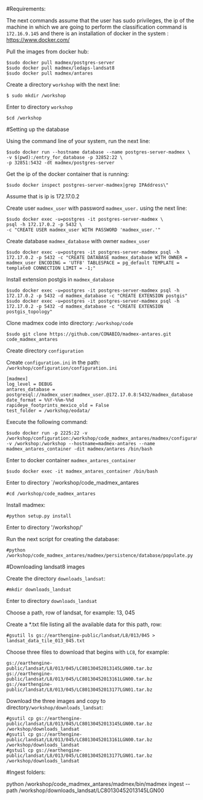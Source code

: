 #Requirements:

The next commands assume that the user has sudo privileges, the ip of the machine in which we are going to perform the classification command is `172.16.9.145` and there is an installation of docker in the system : https://www.docker.com/

Pull the images from docker hub:

```
$sudo docker pull madmex/postgres-server
$sudo docker pull madmex/ledaps-landsat8
$sudo docker pull madmex/antares
```

Create a directory `workshop` with the next line:

```
$ sudo mkdir /workshop
```

Enter to directory `workshop`

```
$cd /workshop
```

#Setting up the database


Using the command line of your system, run the next line:

```
$sudo docker run --hostname database --name postgres-server-madmex \
-v $(pwd):/entry_for_database -p 32852:22 \
-p 32851:5432 -dt madmex/postgres-server
```

Get the ip of the docker container that is running:

```
$sudo docker inspect postgres-server-madmex|grep IPAddress\"
```

Assume that is ip is 172.17.0.2

Create user `madmex_user` with password `madmex_user.` using the next line:

```
$sudo docker exec -u=postgres -it postgres-server-madmex \
psql -h 172.17.0.2 -p 5432 \
-c "CREATE USER madmex_user WITH PASSWORD 'madmex_user.'"
```

Create database `madmex_database` with owner `madmex_user`

```
$sudo docker exec -u=postgres -it postgres-server-madmex psql -h 172.17.0.2 -p 5432 -c "CREATE DATABASE madmex_database WITH OWNER = madmex_user ENCODING = 'UTF8' TABLESPACE = pg_default TEMPLATE = template0 CONNECTION LIMIT = -1;"
```

Install extension postgis in `madmex_database`

```
$sudo docker exec -u=postgres -it postgres-server-madmex psql -h 172.17.0.2 -p 5432 -d madmex_database -c "CREATE EXTENSION postgis"
$sudo docker exec -u=postgres -it postgres-server-madmex psql -h 172.17.0.2 -p 5432 -d madmex_database -c "CREATE EXTENSION postgis_topology"
```

Clone madmex code into directory: `/workshop/code`

```
$sudo git clone https://github.com/CONABIO/madmex-antares.git code_madmex_antares
```

Create directory `configuration`


Create `configuration.ini` in the path: `/workshop/configuration/configuration.ini`


```
[madmex]
log_level = DEBUG
antares_database = postgresql://madmex_user:madmex_user.@172.17.0.8:5432/madmex_database
date_format = %%Y-%%m-%%d
rapideye_footprints_mexico_old = False
test_folder = /workshop/eodata/
```


Execute the following command:

```
$sudo docker run -p 2225:22 -v /workshop/configuration:/workshop/code_madmex_antares/madmex/configuration/ -v /workshop:/workshop --hostname=madmex-antares --name madmex_antares_container -dit madmex/antares /bin/bash
```

Enter to docker container `madmex_antares_container`

```
$sudo docker exec -it madmex_antares_container /bin/bash
```

Enter to directory `/workshop/code_madmex_antares

```
#cd /workshop/code_madmex_antares
```

Install madmex:

```
#python setup.py install
```

Enter to directory '/workshop/'

Run the next script for creating the database:

```
#python /workshop/code_madmex_antares/madmex/persistence/database/populate.py
```




#Downloading landsat8 images


Create the directory `downloads_landsat`:

```
#mkdir downloads_landsat
```

Enter to directory `downloads_landsat`

Choose a path, row of landsat, for example: 13, 045 

Create a *.txt file listing all the available data for this path, row:

```
#gsutil ls gs://earthengine-public/landsat/L8/013/045 > landsat_data_tile_013_045.txt
```

Choose three files to download that begins with `LC8`, for example:

```
gs://earthengine-public/landsat/L8/013/045/LC80130452013145LGN00.tar.bz
gs://earthengine-public/landsat/L8/013/045/LC80130452013161LGN00.tar.bz
gs://earthengine-public/landsat/L8/013/045/LC80130452013177LGN01.tar.bz
```

Download the three images and copy to directory`/workshop/downloads_landsat`:

```
#gsutil cp gs://earthengine-public/landsat/L8/013/045/LC80130452013145LGN00.tar.bz /workshop/downloads_landsat
#gsutil cp gs://earthengine-public/landsat/L8/013/045/LC80130452013161LGN00.tar.bz /workshop/downloads_landsat
#gstuil cp gs://earthengine-public/landsat/L8/013/045/LC80130452013177LGN01.tar.bz /workshop/downloads_landsat
```



#Ingest folders:

python /workshop/code_madmex_antares/madmex/bin/madmex ingest --path /workshop/downloads_landsat/LC80130452013145LGN00












